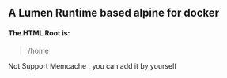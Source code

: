 ## A Lumen Runtime based alpine for docker

#### The HTML Root is:
> /home

Not Support Memcache , you can add it by yourself
